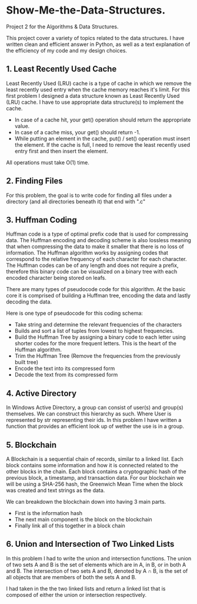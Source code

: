 # Show-Me-the-Data-Structures.
Project 2 for the Algorithms &amp; Data Structures.

This project cover a variety of topics related to the data structures. I have written clean and efficient answer in Python, as well as a text explanation of the efficiency of my code and my design choices.

## 1. Least Recently Used Cache
Least Recently Used (LRU) cache is a type of cache in which we remove the least recently used entry when the cache memory reaches it's limit.
For this first problem I designed a data structure known as Least Recently Used (LRU) cache. I have to use appropriate data structure(s) to implement the cache.

- In case of a cache hit, your get() operation should return the appropriate value.
- In case of a cache miss, your get() should return -1.
- While putting an element in the cache, put() / set() operation must insert the element. If the cache is full, I need to remove the least recently used entry first and then insert the element.

All operations must take O(1) time.

## 2. Finding Files
For this problem, the goal is to write code for finding all files under a directory (and all directories beneath it) that end with ".c"

## 3. Huffman Coding
Huffman code is a type of optimal prefix code that is used for compressing data. The Huffman encoding and decoding scheme is also lossless meaning that when compressing the data to make it smaller that there is no loss of information. The Huffman algorithm works by assigning codes that correspond to the relative frequency of each character for each character. The Huffman codes can be of any length and does not require a prefix, therefore this binary code can be visualized on a binary tree with each encoded character being stored on leafs.

There are many types of pseudocode code for this algorithm. At the basic core it is comprised of building a Huffman tree, encoding the data and lastly decoding the data.

Here is one type of pseudocode for this coding schema:

- Take string and determine the relevant frequencies of the characters
- Builds and sort a list of tuples from lowest to highest frequencies.
- Build the Huffman Tree by assigning a binary code to each letter using shorter codes for the more frequent letters. This is the heart of the Huffman algorithm.
- Trim the Huffman Tree (Remove the frequencies from the previously built tree)
- Encode the text into its compressed form
- Decode the text from its compressed form

## 4. Active Directory
In Windows Active Directory, a group can consist of user(s) and group(s) themselves. We can construct this hierarchy as such. Where User is represented by str representing their ids.
In this problem I have written a function that provides an efficient look up of wether the use is in a group.

## 5. Blockchain
A Blockchain is a sequential chain of records, similar to a linked list. Each block contains some information and how it is connected related to the other blocks in the chain. Each block contains a cryptographic hash of the previous block, a timestamp, and transaction data. For our blockchain we will be using a SHA-256 hash, the Greenwich Mean Time when the block was created and text strings as the data.

We can breakdown the blockchain down into having 3 main parts.
- First is the information hash
- The next main component is the block on the blockchain
- Finally link all of this together in a block chain

## 6. Union and Intersection of Two Linked Lists
In this problem I had to write the union and intersection functions. The union of two sets A and B is the set of elements which are in A, in B, or in both A and B. The intersection of two sets A and B, denoted by A ∩ B, is the set of all objects that are members of both the sets A and B.

I had taken in the the two linked lists and return a linked list that is composed of either the union or intersection respectively.
